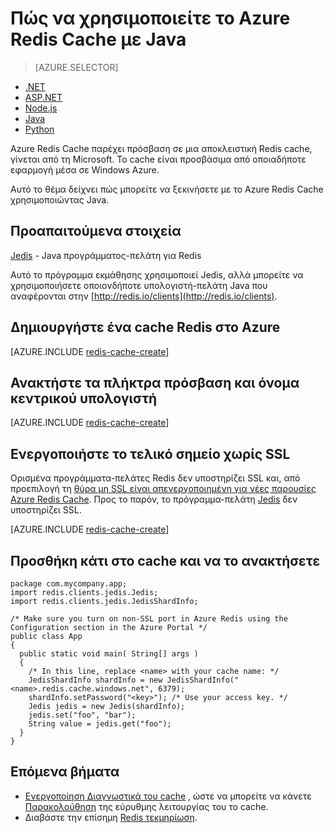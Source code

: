 <properties
   pageTitle="Πώς να χρησιμοποιείτε το Azure Redis Cache με Java | Microsoft Azure"
    description="Γρήγορα αποτελέσματα με το Cache Redis Azure χρησιμοποιώντας Java"
    services="redis-cache"
    documentationCenter=""
    authors="steved0x"
    manager="douge"
    editor=""/>

<tags
    ms.service="cache"
    ms.devlang="java"
    ms.topic="hero-article"
    ms.tgt_pltfrm="cache-redis"
    ms.workload="tbd"
    ms.date="08/24/2016"
    ms.author="sdanie"/>

# <a name="how-to-use-azure-redis-cache-with-java"></a>Πώς να χρησιμοποιείτε το Azure Redis Cache με Java

> [AZURE.SELECTOR]
- [.NET](cache-dotnet-how-to-use-azure-redis-cache.md)
- [ASP.NET](cache-web-app-howto.md)
- [Node.js](cache-nodejs-get-started.md)
- [Java](cache-java-get-started.md)
- [Python](cache-python-get-started.md)

Azure Redis Cache παρέχει πρόσβαση σε μια αποκλειστική Redis cache, γίνεται από τη Microsoft. Το cache είναι προσβάσιμα από οποιαδήποτε εφαρμογή μέσα σε Windows Azure.

Αυτό το θέμα δείχνει πώς μπορείτε να ξεκινήσετε με το Azure Redis Cache χρησιμοποιώντας Java.

## <a name="prerequisites"></a>Προαπαιτούμενα στοιχεία

[Jedis](https://github.com/xetorthio/jedis) - Java προγράμματος-πελάτη για Redis

Αυτό το πρόγραμμα εκμάθησης χρησιμοποιεί Jedis, αλλά μπορείτε να χρησιμοποιήσετε οποιονδήποτε υπολογιστή-πελάτη Java που αναφέρονται στην [http://redis.io/clients](http://redis.io/clients).

## <a name="create-a-redis-cache-on-azure"></a>Δημιουργήστε ένα cache Redis στο Azure

[AZURE.INCLUDE [redis-cache-create](../../includes/redis-cache-create.md)]

## <a name="retrieve-the-host-name-and-access-keys"></a>Ανακτήστε τα πλήκτρα πρόσβαση και όνομα κεντρικού υπολογιστή

[AZURE.INCLUDE [redis-cache-create](../../includes/redis-cache-access-keys.md)]


## <a name="enable-the-non-ssl-endpoint"></a>Ενεργοποιήστε το τελικό σημείο χωρίς SSL

Ορισμένα προγράμματα-πελάτες Redis δεν υποστηρίζει SSL και, από προεπιλογή τη [θύρα μη SSL είναι απενεργοποιημένη για νέες παρουσίες Azure Redis Cache](cache-configure.md#access-ports). Προς το παρόν, το πρόγραμμα-πελάτη [Jedis](https://github.com/xetorthio/jedis) δεν υποστηρίζει SSL. 

[AZURE.INCLUDE [redis-cache-create](../../includes/redis-cache-non-ssl-port.md)]




## <a name="add-something-to-the-cache-and-retrieve-it"></a>Προσθήκη κάτι στο cache και να το ανακτήσετε

    package com.mycompany.app;
    import redis.clients.jedis.Jedis;
    import redis.clients.jedis.JedisShardInfo;

    /* Make sure you turn on non-SSL port in Azure Redis using the Configuration section in the Azure Portal */
    public class App
    {
      public static void main( String[] args )
      {
        /* In this line, replace <name> with your cache name: */
        JedisShardInfo shardInfo = new JedisShardInfo("<name>.redis.cache.windows.net", 6379);
        shardInfo.setPassword("<key>"); /* Use your access key. */
        Jedis jedis = new Jedis(shardInfo);
        jedis.set("foo", "bar");
        String value = jedis.get("foo");
      }
    }


## <a name="next-steps"></a>Επόμενα βήματα

- [Ενεργοποίηση Διαγνωστικά του cache](https://msdn.microsoft.com/library/azure/dn763945.aspx#EnableDiagnostics) , ώστε να μπορείτε να κάνετε [Παρακολούθηση](https://msdn.microsoft.com/library/azure/dn763945.aspx) της εύρυθμης λειτουργίας του το cache.
- Διαβάστε την επίσημη [Redis τεκμηρίωση](http://redis.io/documentation).

